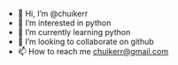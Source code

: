 - 👋 Hi, I’m @chuikerr
- 👀 I’m interested in python
- 🌱 I’m currently learning python
- 💞️ I’m looking to collaborate on github
- 📫 How to reach me chuikerr@gmail.com

<!---
chuikerr/chuikerr is a ✨ special ✨ repository because its `README.md` (this file) appears on your GitHub profile.
You can click the Preview link to take a look at your changes.
--->
